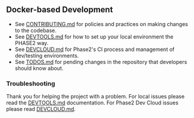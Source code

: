 ## Docker-based Development

* See [CONTRIBUTING.md](./CONTRIBUTING.md) for policies and practices on making changes to the codebase.
* See [DEVTOOLS.md](./docs/DEVTOOLS.md) for how to set up your local environment the PHASE2 way.
* See [DEVCLOUD.md](./docs/DEVCLOUD.md) for Phase2's CI process and management of dev/testing environments.
* See [TODOS.md](./TODOS.md) for pending changes in the repository that developers should know about.

### Troubleshooting

Thank you for helping the project with a problem. For local issues please read
the [DEVTOOLS.md](./docs/DEVTOOLS.md) documentation. For Phase2 Dev Cloud issues
please read [DEVCLOUD.md](./docs/DEVCLOUD.md).
